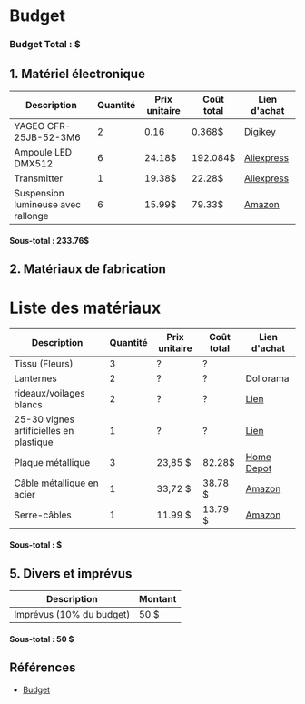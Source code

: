 
# Budget

### Budget Total : $

## 1. Matériel électronique

| Description                        | Quantité | Prix unitaire | Coût total | Lien d'achat                                                                    |
| ---------------------------------- | -------- | ------------- | ---------- | ------------------------------------------------------------------------------- |
| YAGEO CFR-25JB-52-3M6              | 2        | 0.16          | 0.368$     | [Digikey](https://www.digikey.ca/en/products/detail/yageo/CFR-25JB-52-3M6/1467) |
| Ampoule LED DMX512                 | 6        | 24.18$        | 192.084$    | [Aliexpress](https://www.aliexpress.com/item/32626019053.html)                  |
| Transmitter                        | 1        | 19.38$        | 22.28$     | [Aliexpress](https://www.aliexpress.com/item/32626019053.html)                  |
| Suspension lumineuse avec rallonge | 6        | 15.99$        | 79.33$     | [Amazon](https://www.amazon.ca/dp/B0BGN3B7QG?_encoding=UTF8&th=1)               |

#### Sous-total :  233.76$

## 2. Matériaux de fabrication

# Liste des matériaux  

| Description                             | Quantité | Prix unitaire | Coût total | Lien d'achat                                                                                                                                                                                                                                                                                                                                                 |
| --------------------------------------- | -------- | ------------- | ---------- | ------------------------------------------------------------------------------------------------------------------------------------------------------------------------------------------------------------------------------------------------------------------------------------------------------------------------------------------------------------ |
| Tissu (Fleurs)                          | 3        | ?             | ?          |
| Lanternes                               | 2        | ?             | ?          | Dollorama                                                                                                                                                                                                                                                                                                                                                    |
| rideaux/voilages blancs                 | 2        | ?             | ?          | [Lien](#)                                                                                                                                                                                                                                                                                                                                                    |
| 25-30 vignes artificielles en plastique | 1        | ?             | ?          | [Lien](#)                                                                                                                                                                                                                                                                                                                                                    |
| Plaque métallique                       | 3        | 23,85 $       | 82.28$     | [Home Depot](https://www.homedepot.ca/produit/paulin-tole-d-acier-de-12-x-18-po-de-calibre-16/1000861863)                                                                                                                                                                                                                                                    |
| Câble métallique en acier               | 1        | 33,72 $       | 38.78 $    | [Amazon](https://www.amazon.ca/dp/B0BMP2N5T3/)                                                                                                                                                                                                                                                                                                               |
| Serre-câbles                            | 1        | 11.99 $       | 13.79 $    | [Amazon](https://www.amazon.ca/-/fr/serre-c%C3%A2bles-acier-inoxydable-double-ligne/dp/B0CRQVLH1C/133-9152500-1414250?pd_rd_w=VCPdV&content-id=amzn1.sym.9286c396-f989-473f-a51f-aeb6f0ce4e48&pf_rd_p=9286c396-f989-473f-a51f-aeb6f0ce4e48&pf_rd_r=JRSW9RHTB91PXM5FPA9Y&pd_rd_wg=qmryA&pd_rd_r=0d3b5f17-1bbc-47cc-b580-1cf5dfb7a227&pd_rd_i=B0CRQVLH1C&th=1) |

#### Sous-total :  $

## 5. Divers et imprévus

| Description              | Montant |
| ------------------------ | ------- |
| Imprévus (10% du budget) | 50 $    |

#### Sous-total : 50 $
   
## Références

* [Budget](https://tim-montmorency.com/582523-gestion/#/contenus/4_faisabilite/40_budget/)